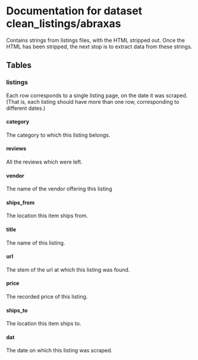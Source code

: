 # Documentation for dataset clean_listings/abraxas

Contains strings from listings files, with the HTML stripped out. Once the HTML has been stripped, the next stop is to extract data from these strings.

## Tables

### listings

Each row corresponds to a single listing page, on the date it was scraped. (That is, each listing should have more than one row, corresponding to different dates.)

####       category

The category to which this listing belongs.

####       reviews

All the reviews which were left.

####       vendor

The name of the vendor offering this listing

####       ships_from

The location this item ships from.

####       title

The name of this listing.

####       url

The stem of the url at which this listing was found.

####       price

The recorded price of this listing.

####       ships_to

The location this item ships to.

####       dat

The date on which this listing was scraped.

